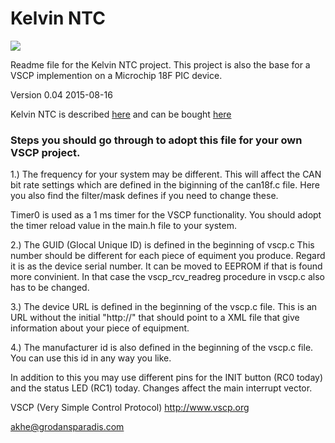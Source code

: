 <h1>Kelvin NTC</h1>

<img src="http://www.frogshop.se/image/cache/data/grodan/kelvinntc10k/kelvin12-500x500.png" />

Readme file for the Kelvin NTC project. This project is also the base for a VSCP implemention
on a Microchip 18F PIC device.

Version 0.04 2015-08-16

Kelvin NTC is described <a href="http://www.grodansparadis.com/paris/paris.html">here</a> and can be 
bought <a href="http://www.frogshop.se/index.php?route=product/product&path=59&product_id=105">here</a>


<h3>Steps you should go through to adopt this file for your own VSCP project.</h3>

1.) The frequency for your system may be different. This will affect the CAN bit rate settings
which are defined in the biginning of the can18f.c file. Here you also find the filter/mask 
defines if you need to change these.

Timer0 is used as a 1 ms timer for the VSCP functionality. You should adopt the timer reload value 
in the main.h file to your system.

2.) The GUID (Glocal Unique ID) is defined in the beginning of vscp.c This number should be 
different for each piece of equiment you produce. Regard it is as the device serial number. It
can be moved to EEPROM if that is found more convinient. In that case the vscp_rcv_readreg 
procedure in vscp.c also has to be changed.

3.) The device URL is defined in the beginning of the vscp.c file. This is an URL without the
initial "http://" that should point to a XML file that give information about your piece of 
equipment.

4.) The manufacturer id is also defined in the beginning of the vscp.c file. You can use this
id in any way you like.

In addition to this you may use different pins for the INIT button (RC0 today) and the 
status LED (RC1) today. Changes affect the main interrupt vector.

VSCP (Very Simple Control Protocol) 
http://www.vscp.org

akhe@grodansparadis.com

